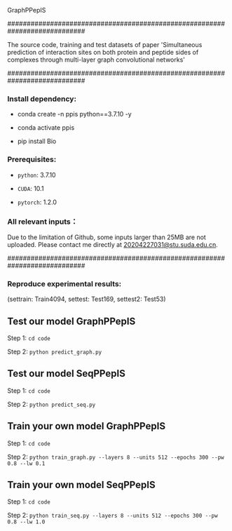

GraphPPepIS

############################################################################

The source code, training and test datasets of paper 'Simultaneous prediction of interaction sites on both protein and peptide sides of complexes through multi-layer graph convolutional networks'

############################################################################


### Install dependency:

- conda create -n ppis python==3.7.10 -y

- conda activate ppis

- pip install Bio


### Prerequisites:

* `python`: 3.7.10

* `CUDA`: 10.1

* `pytorch`: 1.2.0


### All relevant inputs：

Due to the limitation of Github, some inputs larger than 25MB are not uploaded. Please contact me directly at 20204227031@stu.suda.edu.cn.


############################################################################

### Reproduce experimental results: 

(settrain: Train4094, settest: Test169, settest2: Test53)

## Test our model GraphPPepIS

Step 1: ```cd code```

Step 2: ```python predict_graph.py```

## Test our model SeqPPepIS

Step 1: ```cd code```

Step 2: ```python predict_seq.py```

## Train your own model GraphPPepIS

Step 1: ```cd code```

Step 2: ```python train_graph.py --layers 8 --units 512 --epochs 300 --pw 0.8 --lw 0.1```

## Train your own model SeqPPepIS

Step 1: ```cd code```

Step 2: ```python train_seq.py --layers 8 --units 512 --epochs 300 --pw 0.8 --lw 1.0```




